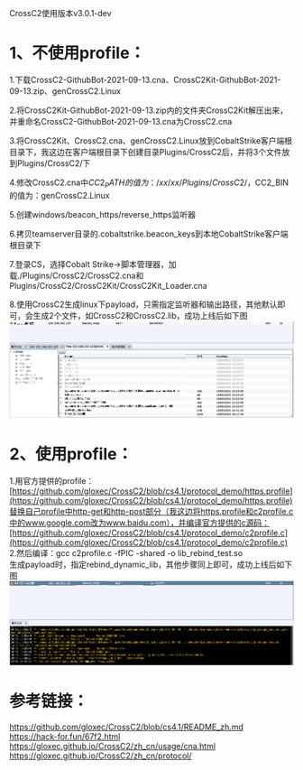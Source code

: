 CrossC2使用版本v3.0.1-dev

# 1、不使用profile：
1.下载CrossC2-GithubBot-2021-09-13.cna、CrossC2Kit-GithubBot-2021-09-13.zip、genCrossC2.Linux  

2.将CrossC2Kit-GithubBot-2021-09-13.zip内的文件夹CrossC2Kit解压出来，并重命名CrossC2-GithubBot-2021-09-13.cna为CrossC2.cna  

3.将CrossC2Kit、CrossC2.cna、genCrossC2.Linux放到CobaltStrike客户端根目录下，我这边在客户端根目录下创建目录Plugins/CrossC2后，并将3个文件放到Plugins/CrossC2/下  

4.修改CrossC2.cna中$CC2_PATH的值为：/xx/xx/Plugins/CrossC2/，$CC2_BIN的值为：genCrossC2.Linux  

5.创建windows/beacon_https/reverse_https监听器  

6.拷贝teamserver目录的.cobaltstrike.beacon_keys到本地CobaltStrike客户端根目录下  

7.登录CS，选择Cobalt Strike->脚本管理器，加载./Plugins/CrossC2/CrossC2.cna和Plugins/CrossC2/CrossC2Kit/CrossC2Kit_Loader.cna  

8.使用CrossC2生成linux下payload，只需指定监听器和输出路径，其他默认即可，会生成2个文件，如CrossC2和CrossC2.lib，成功上线后如下图  
![image](./pic/1.png)  

# 2、使用profile：
1.用官方提供的profile：[https://github.com/gloxec/CrossC2/blob/cs4.1/protocol_demo/https.profile](https://github.com/gloxec/CrossC2/blob/cs4.1/protocol_demo/https.profile)替换自己profile中http-get和http-post部分（我这边将https.profile和c2profile.c中的www.google.com改为www.baidu.com），并编译官方提供的c源码：[https://github.com/gloxec/CrossC2/blob/cs4.1/protocol_demo/c2profile.c](https://github.com/gloxec/CrossC2/blob/cs4.1/protocol_demo/c2profile.c)  
2.然后编译：gcc c2profile.c -fPIC -shared -o lib_rebind_test.so  
生成payload时，指定rebind_dynamic_lib，其他步骤同上即可，成功上线后如下图  
![image](./pic/2.png)  

# 参考链接：  
https://github.com/gloxec/CrossC2/blob/cs4.1/README_zh.md  
https://hack-for.fun/67f2.html  
https://gloxec.github.io/CrossC2/zh_cn/usage/cna.html  
https://gloxec.github.io/CrossC2/zh_cn/protocol/  
